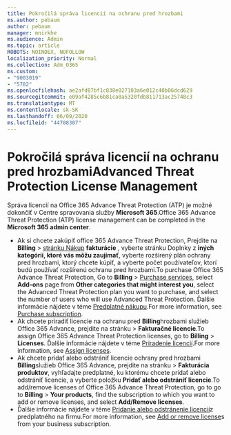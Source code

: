```yaml
---
title: Pokročilá správa licencií na ochranu pred hrozbami
ms.author: pebaum
author: pebaum
manager: mnirkhe
ms.audience: Admin
ms.topic: article
ROBOTS: NOINDEX, NOFOLLOW
localization_priority: Normal
ms.collection: Adm_O365
ms.custom:
- "9003019"
- "5782"
ms.openlocfilehash: ae2afd87bf1c838e027103a6e012c40b06dcd629
ms.sourcegitcommit: e09af4285c6b81ca0a5320fdb811713ac25748c3
ms.translationtype: MT
ms.contentlocale: sk-SK
ms.lasthandoff: 06/09/2020
ms.locfileid: "44708307"
---
```

# <a name="advanced-threat-protection-license-management"></a><span data-ttu-id="ceb5b-102">Pokročilá správa licencií na ochranu pred hrozbami</span><span class="sxs-lookup"><span data-stu-id="ceb5b-102">Advanced Threat Protection License Management</span></span>

<span data-ttu-id="ceb5b-103">Správa licencií na Office 365 Advance Threat Protection (ATP) je možné dokončiť v Centre spravovania služby **Microsoft 365**.</span><span class="sxs-lookup"><span data-stu-id="ceb5b-103">Office 365 Advance Threat Protection (ATP) license management can be completed in the  **Microsoft 365 admin center**.</span></span>

- <span data-ttu-id="ceb5b-104">Ak si chcete zakúpiť office 365 Advance Threat Protection, Prejdite na **Billing**  >  [stránku Nákup](https://go.microsoft.com/fwlink/p/?linkid=868433) **fakturácie** , vyberte stránku Doplnky z **iných kategórií, ktoré vás môžu zaujímať**, vyberte rozšírený plán ochrany pred hrozbami, ktorý chcete kúpiť, a vyberte počet používateľov, ktorí budú používať rozšírenú ochranu pred hrozbami.</span><span class="sxs-lookup"><span data-stu-id="ceb5b-104">To purchase Office 365 Advance Threat Protection, Go to  **Billing** > [Purchase services](https://go.microsoft.com/fwlink/p/?linkid=868433), select **Add-ons** page from  **Other categories that might interest you**, select the Advanced Threat Protection plan you want to purchase, and select the number of users who will use Advanced Threat Protection.</span></span> <span data-ttu-id="ceb5b-105">Ďalšie informácie nájdete v téme [Predplatné nákupu](https://docs.microsoft.com/microsoft-365/commerce/subscriptions/upgrade-to-different-plan).</span><span class="sxs-lookup"><span data-stu-id="ceb5b-105">For more information, see [Purchase subscription](https://docs.microsoft.com/microsoft-365/commerce/subscriptions/upgrade-to-different-plan).</span></span>
- <span data-ttu-id="ceb5b-106">Ak chcete priradiť licencie na ochranu pred **Billing**hrozbami služieb Office 365 Advance, prejdite na stránku  >  **Fakturačné licencie**.</span><span class="sxs-lookup"><span data-stu-id="ceb5b-106">To assign Office 365 Advance Threat Protection licenses, go to **Billing** > **Licenses**.</span></span> <span data-ttu-id="ceb5b-107">Ďalšie informácie nájdete v téme [Priradenie licencií](https://docs.microsoft.com/microsoft-365/admin/manage/assign-licenses-to-users).</span><span class="sxs-lookup"><span data-stu-id="ceb5b-107">For more information, see  [Assign licenses](https://docs.microsoft.com/microsoft-365/admin/manage/assign-licenses-to-users).</span></span>  
- <span data-ttu-id="ceb5b-108">Ak chcete pridať alebo odstrániť licencie ochrany pred hrozbami **Billing**služieb Office 365 Advance, prejdite na stránku  >  **Fakturácia produktov**, vyhľadajte predplatné, ku ktorému chcete pridať alebo odstrániť licencie, a vyberte položku **Pridať alebo odstrániť licencie**.</span><span class="sxs-lookup"><span data-stu-id="ceb5b-108">To add/remove licenses of Office 365 Advance Threat Protection, go to go to **Billing** > **Your products**, find the subscription to which you want to add or remove licenses, and select **Add/Remove licenses**.</span></span>  
- <span data-ttu-id="ceb5b-109">Ďalšie informácie nájdete v téme [Pridanie alebo odstránenie licencií](https://docs.microsoft.com/microsoft-365/commerce/licenses/buy-licenses?view=o365-worldwide#add-or-remove-licenses-for-your-business-subscription)z predplatného na firmu.</span><span class="sxs-lookup"><span data-stu-id="ceb5b-109">For more information, see [Add or remove license](https://docs.microsoft.com/microsoft-365/commerce/licenses/buy-licenses?view=o365-worldwide#add-or-remove-licenses-for-your-business-subscription)s from your business subscription.</span></span>
